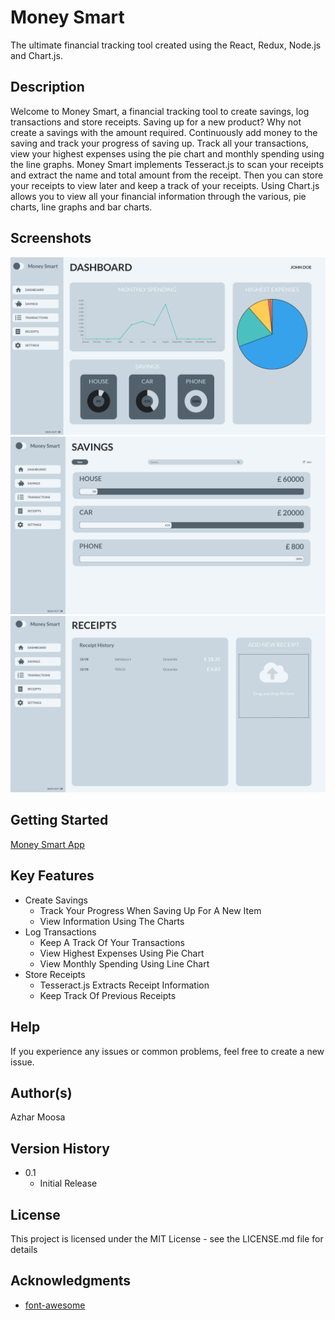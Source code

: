 # Money Smart

The ultimate financial tracking tool created using the React, Redux, Node.js and Chart.js.

## Description

Welcome to Money Smart, a financial tracking tool to create savings, log transactions and store receipts. Saving up for a new product? Why not create a savings with the amount required. Continuously add money to the saving and track your progress of saving up. Track all your transactions, view your highest expenses using the pie chart and monthly spending using the line graphs. Money Smart implements Tesseract.js to scan your receipts and extract the name and total amount from the receipt. Then you can store your receipts to view later and keep a track of your receipts. Using Chart.js allows you to view all your financial information through the various, pie charts, line graphs and bar charts.

## Screenshots

<img src="screenshots/Home.png" />

<img src="screenshots/Savings.png" />

<img src="screenshots/Receipts.png" />

## Getting Started

[Money Smart App](https://money-smart-app.herokuapp.com/)

## Key Features

- Create Savings
  - Track Your Progress When Saving Up For A New Item
  - View Information Using The Charts
- Log Transactions
  - Keep A Track Of Your Transactions
  - View Highest Expenses Using Pie Chart
  - View Monthly Spending Using Line Chart
- Store Receipts
  - Tesseract.js Extracts Receipt Information
  - Keep Track Of Previous Receipts

## Help

If you experience any issues or common problems, feel free to create a new issue.

## Author(s)

Azhar Moosa

## Version History

- 0.1
  - Initial Release

## License

This project is licensed under the MIT License - see the LICENSE.md file for details

## Acknowledgments

- [font-awesome](https://fontawesome.com/)
